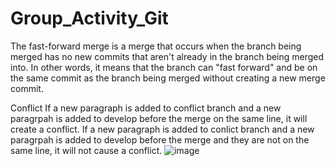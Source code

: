 # Group_Activity_Git

The fast-forward merge is a merge that occurs when the branch being merged has no new commits that aren't already in the branch being merged into. In other words, it means that the branch can "fast forward" and be on the same commit as the branch being merged without creating a new merge commit.

Conflict
If a new paragraph is added to conflict branch and a new paragrpah is added to develop before the merge on the same line, it will create a conflict.
If a new paragraph is added to conlict branch and a new paragrpah is added to develop before the merge and they are not on the same line, it will not cause a conflict.
![image](https://user-images.githubusercontent.com/125409693/222578632-0c69c8d1-c7e6-4640-bc34-0ba7787d034a.png)

